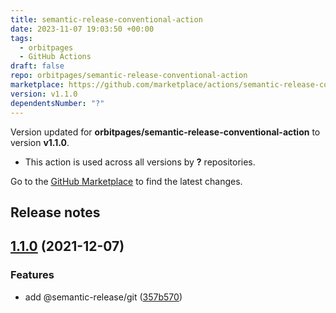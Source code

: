 ```yaml
---
title: semantic-release-conventional-action
date: 2023-11-07 19:03:50 +00:00
tags:
  - orbitpages
  - GitHub Actions
draft: false
repo: orbitpages/semantic-release-conventional-action
marketplace: https://github.com/marketplace/actions/semantic-release-conventional-action
version: v1.1.0
dependentsNumber: "?"
---
```



Version updated for **orbitpages/semantic-release-conventional-action** to version **v1.1.0**.
- This action is used across all versions by **?** repositories.

Go to the [GitHub Marketplace](https://github.com/marketplace/actions/semantic-release-conventional-action) to find the latest changes.

## Release notes

## [1.1.0](https://github.com/orbitpages/semantic-release-conventional-action/compare/v1.0.0...v1.1.0) (2021-12-07)


### Features

* add  @semantic-release/git ([357b570](https://github.com/orbitpages/semantic-release-conventional-action/commit/357b570f8ce909497594f368b033b314b552bb35))


